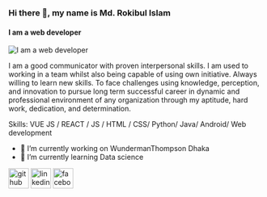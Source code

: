 ### Hi there 👋, my name is Md. Rokibul Islam
#### I am a web developer
![I am a web developer](https://scontent.fdac14-1.fna.fbcdn.net/v/t1.6435-9/106481036_2642694122658792_3114096973402455041_n.jpg?stp=dst-jpg_p640x640&_nc_cat=111&ccb=1-7&_nc_sid=e3f864&_nc_eui2=AeHU8twWU4uIyJ7xfhEq4yFe6vFoxQetIXjq8WjFB60heAAhG2HU9vynoaPvCBb56biTxibUz1w6qu8eeeXfsUmu&_nc_ohc=33kONuuUQtEAX8ndXHc&tn=y67daRefs3hnwfUl&_nc_ht=scontent.fdac14-1.fna&oh=00_AfBWLj7KVTj7NNXAMZvPV6cL0TsklcWneMUrjCzavvEEhQ&oe=638D66D6)

I am a good communicator with proven interpersonal skills. I am used to working in a team whilst also being capable of using own initiative. Always willing to learn new skills. To face challenges using knowledge, perception, and innovation to pursue long term successful career in dynamic and professional environment of any organization through my aptitude, hard work, dedication, and determination.

Skills: VUE JS / REACT / JS / HTML / CSS/ Python/ Java/ Android/ Web development

- 🔭 I’m currently working on WundermanThompson Dhaka 
- 🌱 I’m currently learning Data science 


[<img src='https://cdn.jsdelivr.net/npm/simple-icons@3.0.1/icons/github.svg' alt='github' height='40'>](https://github.com/https://github.com/rakib05r)  [<img src='https://cdn.jsdelivr.net/npm/simple-icons@3.0.1/icons/linkedin.svg' alt='linkedin' height='40'>](https://www.linkedin.com/in/md-rokibul-islam/)  [<img src='https://cdn.jsdelivr.net/npm/simple-icons@3.0.1/icons/facebook.svg' alt='facebook' height='40'>](https://www.facebook.com/md.rokibulislam.319)  

